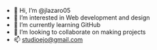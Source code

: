 - 👋 Hi, I’m @jlazaro05
- 👀 I’m interested in Web development and design
- 🌱 I’m currently learning GitHub
- 💞️ I’m looking to collaborate on making projects
- 📫 studioejo@gmail.com

<!---
jlazaro05/jlazaro05 is a ✨ special ✨ repository because its `README.md` (this file) appears on your GitHub profile.
You can click the Preview link to take a look at your changes.
--->
